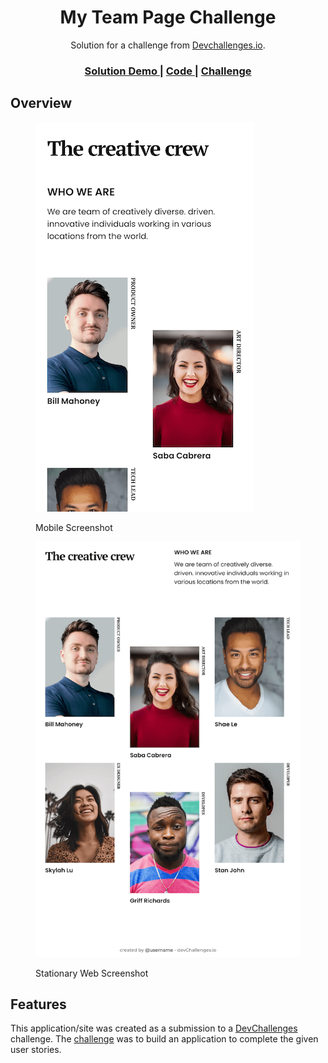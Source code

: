 <h1 align="center">My Team Page Challenge</h1>

<div align="center">
   Solution for a challenge from  <a href="http://devchallenges.io" target="_blank">Devchallenges.io</a>.
</div>

<div align="center">
  <h3>
    <a href="https://donsuhr.github.io/kata/devchallenges.io/02_my-team-page/">
      Solution Demo
    </a>
    <span> | </span>
    <a href="https://github.com/donsuhr/kata/tree/main/src/devchallenges.io/02_my-team-page/">
      Code
    </a>
    <span> | </span>
    <a href="https://devchallenges.io/challenges/hhmesazsqgKXrTkYkt0U">
      Challenge
    </a>
  </h3>
</div>

## Overview

<figure>

![mobile web screenshot](https://raw.githubusercontent.com/donsuhr/kata/main/src/devchallenges.io/02_my-team-page/img/localhost_8080_devchallenges.io_02_my-team-page_MW.png)

<figcaption>Mobile Screenshot</figcaption>
</figure>

<figure>

![stationary web screenshot](https://raw.githubusercontent.com/donsuhr/kata/main/src/devchallenges.io/02_my-team-page/img/localhost_8080_devchallenges.io_02_my-team-page_SW.png)

<figcaption>Stationary Web Screenshot</figcaption>
</figure>

## Features

This application/site was created as a submission to a
[DevChallenges](https://devchallenges.io/challenges) challenge. The
[challenge](https://devchallenges.io/challenges/hhmesazsqgKXrTkYkt0U) was to
build an application to complete the given user stories.
